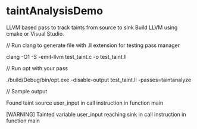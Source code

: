 # taintAnalysisDemo
LLVM based pass to track taints from source to sink
Build LLVM using cmake or Visual Studio.

// Run clang to generate file with .ll extension for testing pass manager

clang -O1 -S -emit-llvm test_taint.c -o test_taint.ll

// Run opt with your pass 

./build/Debug/bin/opt.exe -disable-output test_taint.ll -passes=taintanalyze

// Sample output

Found taint source user_input in call instruction in function main

[WARNING] Tainted variable  user_input reaching sink in call instruction in function main 


